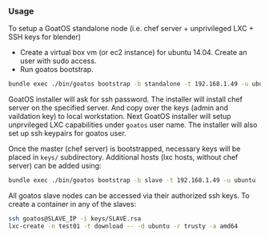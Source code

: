 
### Usage
To setup a GoatOS standalone node (i.e. chef server + unprivileged LXC + SSH keys for blender)
- Create a virtual box vm (or ec2 instance) for ubuntu 14.04. Create an user with sudo access.
- Run goatos bootstrap.

```sh
bundle exec ./bin/goatos bootstrap -b standalone -t 192.168.1.49 -u ubuntu

```
GoatOS installer will ask for ssh password. The installer will install chef server on the specified
server. And copy over the keys (admin and vaildation key) to local workstation. Next GoatOS installer
will setup unprvileged LXC capabilities under `goatos` user name. The installer will also set up ssh
keypairs for goatos user.

Once the master (chef server) is bootstrapped, necessary keys will be placed  in `keys/` subdirectory.
Additional hosts (lxc hosts, without chef server) can be added using:

```sh
bundle exec ./bin/goatos bootstrap -b slave -t 192.168.1.49 -u ubuntu
```

All goatos slave nodes can be accessed via their authorized ssh keys. To create a container in any
of the slaves:

```sh
ssh goatos@SLAVE_IP -i keys/SLAVE.rsa
lxc-create -n test01 -t download -- -d ubuntu -r trusty -a amd64
```
